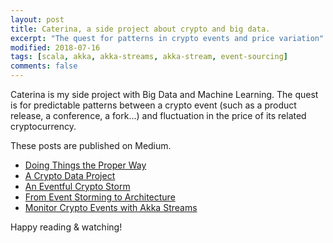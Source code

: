 ```yaml
---
layout: post
title: Caterina, a side project about crypto and big data.
excerpt: "The quest for patterns in crypto events and price variation"
modified: 2018-07-16
tags: [scala, akka, akka-streams, akka-stream, event-sourcing]
comments: false
---
```


Caterina is my side project with Big Data and Machine Learning. The quest is for predictable patterns between a crypto event (such as a product release, a conference, a fork...) and fluctuation in the price of its related cryptocurrency.

These posts are published on Medium.

* [Doing Things the Proper Way](https://medium.com/@ticofab/doing-things-the-proper-way-b085068cba71)
* [A Crypto Data Project](https://medium.com/@ticofab/a-crypto-data-project-cf6884c60649)
* [An Eventful Crypto Storm](https://medium.com/@ticofab/an-eventful-crypto-storm-2a5ed95e5eaf)
* [From Event Storming to Architecture](https://medium.com/@ticofab/from-event-storming-to-architecture-c2dc49e9c2d0)
* [Monitor Crypto Events with Akka Streams](https://medium.com/@ticofab/monitor-crypto-events-with-akka-stream-b2d5d6687804)

Happy reading & watching!
